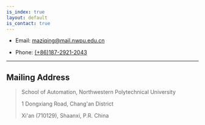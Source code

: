 ```yaml
---
is_index: true
layout: default
is_contact: true
---
```


* Email: [maziqing@mail.nwpu.edu.cn](mailto:maziqing@mail.nwpu.edu.cn)

* Phone: [(+86)187-2921-2043](tel:+8618729212043)

---

## Mailing Address
> School of Automation, Northwestern Polytechnical University
>
> 1 Dongxiang Road, Chang'an District
> 
> Xi'an (710129), Shaanxi, P.R. China

<br>

<br>
